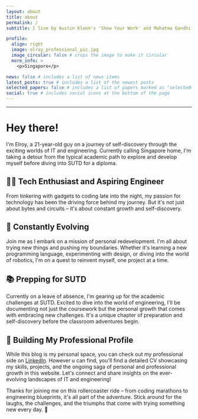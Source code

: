 ```yaml
---
layout: about
title: about
permalink: /
subtitle: I live by Austin Kleon's 'Show Your Work' and Mahatma Gandhi's 'Live as if you were to die tomorrow; learn as if you were to live forever.

profile:
  align: right
  image: elroy_professional_pic.jpg
  image_circular: false # crops the image to make it circular
  more_info: >
    <p>Singapore</p>

news: false # includes a list of news items
latest_posts: true # includes a list of the newest posts
selected_papers: false # includes a list of papers marked as "selected={true}"
social: true # includes social icons at the bottom of the page
---
```


***

# Hey there!

I'm Elroy, a 21-year-old guy on a journey of self-discovery through the exciting worlds of IT and engineering. Currently calling Singapore home, I'm taking a detour from the typical academic path to explore and develop myself before diving into SUTD for a diploma.

## 👨‍💻 Tech Enthusiast and Aspiring Engineer
From tinkering with gadgets to coding late into the night, my passion for technology has been the driving force behind my journey. But it's not just about bytes and circuits – it's about constant growth and self-discovery.

## 🔄 Constantly Evolving
Join me as I embark on a mission of personal redevelopment. I'm all about trying new things and pushing my boundaries. Whether it's learning a new programming language, experimenting with design, or diving into the world of robotics, I'm on a quest to reinvent myself, one project at a time.

## 📚 Prepping for SUTD
Currently on a leave of absence, I'm gearing up for the academic challenges at SUTD. Excited to dive into the world of engineering, I'll be documenting not just the coursework but the personal growth that comes with embracing new challenges. It's a unique chapter of preparation and self-discovery before the classroom adventures begin.

## 💼 Building My Professional Profile
While this blog is my personal space, you can check out my professional side on [LinkedIn](https://www.linkedin.com/in/tanyuanxiangelroy/). However u can find, you'll find a detailed CV showcasing my skills, projects, and the ongoing saga of personal and professional growth in this website. Let's connect and share insights on the ever-evolving landscapes of IT and engineering!

Thanks for joining me on this rollercoaster ride – from coding marathons to engineering blueprints, it's all part of the adventure. Stick around for the laughs, the challenges, and the triumphs that come with trying something new every day. 🚀
